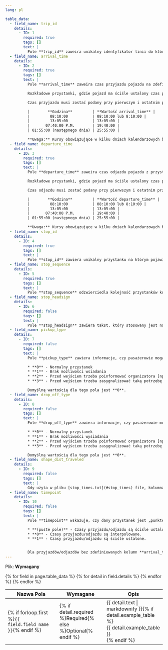 ```yaml
---
lang: pl

table_data:
  - field_name: trip_id
    details:
      - ID: 1
        required: true
        tags: []
        text: |
          Pole **trip_id** zaweira unikalny identyfikator linii do której przynależy ten przyjazd/odjazd. Wartość ta musi być zgodna z plikiem [trips.txt](#trips).
  - field_name: arrival_time
    details:
      - ID: 2
        required: true
        tags: []
        text: |
          Pole **arrival_time** zaweira czas przyjazdu pojazdu na zdefiniowany przystanek przez zdefiniowany kurs. Czas jest odliczany względem "południe minus 12 godzin" (generalnie północ, z wyjątkiem dni, w które następuje zmiana czasu letni↔zimowy) na początku dnia kalendarzowego. Dla przyjazdów po północy (należących do poprzedniego dnia kalendarzowego) wartość będzie większa od 24:00:00; w formacie HH:MM:SS czasu liczonego od południa minus 12h dnia poprzedniego. Jeśli czas odjazdu i przyjazdu jest taki sam, pola **arrival_time** i **departure_time** powinny zawierać taką samą wartość.

          Rozkładowe przystanki, gdzie pojazd ma ściśle ustalony czas przyjazdu i odjazdu, są nazywane „punktami czasowymi”. Na przykład, jeśli pojazd przyjeżdża na przystanek, zazwyczaj będzie oczekiwał z odjazdem do zdefiniowanego czasu. Jeśli przystanek nie jest punktem czasowym, albo użyj pustej wartości w polu **arrival_time** lub użyj zinterpolowanych czasów. Dodatkowo wskaż, że przystanek nie jest punktem czasowym za pomocą kolumny **timepoint** i wartości 0. Jeśli czasy interpolowane są zankowane za pomocą **timepoint**=0, to przystanki z rozkładowymi czasami powinny zawierać wartość 1 w kolumnie **timepoint**. Czas odjazdu jest potrzebny w każdym wierszu, który oznacza punkt czasowy.

          Czas przyjazdu musi zostać podany przy pierwszym i ostatnim przystanku kursu. Czas jest definiowany za pomocą ośmiu cyfr w formacie HH:MM:SS (H:MM:SS jest też akceptowalne, jeśli godzina rozpoczyna się od 0). Nie podawaj żadnych dodatkowych zanków w polach, w szczególności dotyczy to spacji. Poniższa tabela pokazuje przykładowe czasy odjazdu pojazdu, wraz z pokazaną wartością w polu **arrival_time**:

          |        **Godzina**         | **Wartość arrival_time** |
          |         08:10:00           | 08:10:00 lub 8:10:00 |
          |         13:05:00           | 13:05:00 |
          |       07:40:00 P.M.        | 19:40:00 |
          | 01:55:00 (następnego dnia) | 25:55:00 |

          **Uwaga:** Kursy obowiązujące w kilku dniach kalendarzowych będą zawierały wartości większe niż 24:00:00. Na przykład, kurs może rozpoczynać się o 22:30:00, a kończyć o 02:15:00 następnego dnia — wtedy wartości pól w GTFSie będą odpowiednio wyglądały 22:30:00 i 26:15:00. Wprowadzenia czasów jako 22:30:00 i 02:15:00 byłoby interpretowane jako kurs cofający się w czasie, co jest oczywistym błędem.
  - field_name: departure_time
    details:
      - ID: 3
        required: true
        tags: []
        text: |
          Pole **departure_time** zaweira czas odjazdu pojazdu z przystanku przez zdefiniowany kurs. Czas jest odliczany względem "południe minus 12 godzin" (generalnie północ, z wyjątkiem dni, w które następuje zmiana czasu letni↔zimowy) na początku dnia kalendarzowego. Dla odjazdów po północy (należących do poprzedniego dnia kalendarzowego) wartość będzie większa od 24:00:00; w formacie HH:MM:SS czasu liczonego od południa minus 12h dnia poprzedniego. Jeśli czas odjazdu i przyjazdu jest taki sam, pola **arrival_time** i **departure_time** powinny zawierać taką samą wartość.

          Rozkładowe przystanki, gdzie pojazd ma ściśle ustalony czas przyjazdu i odjazdu, są nazywane „punktami czasowymi”. Na przykład, jeśli pojazd przyjeżdża na przystanek, zazwyczaj będzie oczekiwał z odjazdem do zdefiniowanego czasu. Jeśli przystanek nie jest punktem czasowym, albo użyj pustej wartości w polu **departure_time** lub użyj zinterpolowanych czasów. Dodatkowo wskaż, że przystanek nie jest punktem czasowym za pomocą kolumny **timepoint** i wartości 0. Jeśli czasy interpolowane są zankowane za pomocą **timepoint**=0, to przystanki z rozkładowymi czasami powinny zawierać wartość 1 w kolumnie **timepoint**. Czas odjazdu jest potrzebny w każdym wierszu, który oznacza punkt czasowy.

          Czas odjazdu musi zostać podany przy pierwszym i ostatnim przystanku kursu. Czas jest definiowany za pomocą ośmiu cyfr w formacie HH:MM:SS (H:MM:SS jest też akceptowalne, jeśli godzina rozpoczyna się od 0). Nie podawaj żadnych dodatkowych zanków w polach, w szczególności dotyczy to spacji. Poniższa tabela pokazuje przykładowe czasy odjazdu pojazdu, wraz z pokazaną wartością w polu **departure_time**:

          |        **Godzina**         | **Wartość departure_time** |
          |         08:10:00           | 08:10:00 lub 8:10:00 |
          |         13:05:00           | 13:05:00 |
          |       07:40:00 P.M.        | 19:40:00 |
          | 01:55:00 (następnego dnia) | 25:55:00 |

          **Uwaga:** Kursy obowiązujące w kilku dniach kalendarzowych będą zawierały wartości większe niż 24:00:00. Na przykład, kurs może rozpoczynać się o 22:30:00, a kończyć o 02:15:00 następnego dnia — wtedy wartości pól w GTFSie będą odpowiednio wyglądały 22:30:00 i 26:15:00. Wprowadzenia czasów jako 22:30:00 i 02:15:00 byłoby interpretowane jako kurs cofający się w czasie, co jest oczywistym błędem.
  - field_name: stop_id
    details:
      - ID: 4
        required: true
        tags: []
        text: |
          Pole **stop_id** zawiera unikalny przystanku na którym pojawia się pojazd obsługujący kurs. Wartość ta jest musi być zgodna z plikiem [stops.txt](#stops). Jeśli w pliku [stops.txt](#stops) jest używana kolumna **location_type**, każdy przyjazd/odjazd musi mieć przypisany przystanek o **location_type**=0. Dopóki jest to możliwe wartość pola **stop_id** powinna być możliwie stała między iteracjami plików. Innymi słowy, jeśli przstanek A ma przypisane **stop_id=1**, w każdym następnym pliku ten przystanek powinien mieć również **stop_id=1**. Jeśli przystanek nie jest punktem czasowym, kolumny **arrival_time** i **departure_time** powinny przyjąć puste wartości.
  - field_name: stop_sequence
    details:
      - ID: 5
        required: true
        tags: []
        text: |
          Pole **stop_sequence** odzwierciedla kolejność przystanków kursu. Wartości pola **stop_sequence** muszą być nieujemnymi liczbami całokowitymi. Na przykład pierwszy przystanek kursu może przyjąć wartość pola **stop_sequence** 1, drugi **stop_sequence** 23, trzeci **stop_sequence** 40, i tak dalej.
  - field_name: stop_headsign
    details:
      - ID: 6
        required: false
        tags: []
        text: |
          Pole **stop_headsign** zawiera takst, który stosowany jest na oznakowaniu w celu określenia celu kursu. To pole nadpisuje wartość kolumny **trip_headsign** gdy tablica kierunkowa zmiena się w trakcie trwania kursu. Jeśli tekst ten jest stały na całej trasie kursu, użyj **trip_headsign**.
  - field_name: pickup_type
    details:
      - ID: 7
        required: false
        tags: []
        text: |
          Pole **pickup_type** zawiera informacje, czy pasażerowie mogą wsiąść na danym przystanku bez żadnej akcji z ich strony, lub czy wsiadanie pasażerów nie jest możliwe. Pole to również pozwala określić, czy pasażer musi zadzwonić do organizatora, lub czy też musi kooperować z kierowcą, aby móc wsiąść do pojazdu. Prawidłowe wartości tego pola:

          * **0** - Normalny przystanek
          * **1** - Brak możliwości wsiadania
          * **2** - Przed wejściem trzeba poinformować organizatora [np. Telebus]
          * **3** - Przed wejściem trzeba zasygnalizować taką potrzebę kierowcy [np. Na żądanie]

          Domyślną wartością dla tego pola jest **0**.
  - field_name: drop_off_type
    details:
      - ID: 8
        required: false
        tags: []
        text: |
          Pole **drop_off_type** zawiera informacje, czy pasażerowie mogą wysiąść na danym przystanku bez żadnej akcji z ich strony, lub czy wysiadanie pasażerów nie jest możliwe. Pole to również pozwala określić, czy pasażer musi zadzwonić do organizatora, lub czy też musi kooperować z kierowcą, aby móc wysiąść z pojazdu. Prawidłowe wartości tego pola:

          * **0** - Normalny przystanek
          * **1** - Brak możliwości wysiadania
          * **2** - Przed wyjściem trzeba poinformować organizatora [np. Telebus]
          * **3** - Przed wyjściem trzeba zasygnalizować taką potrzebę kierowcy [np. Na żądanie]

          Domyślną wartością dla tego pola jest **0**.
  - field_name: shape_dist_traveled
    details:
      - ID: 9
        required: false
        tags: []
        text: |
          Gdy użyta w pliku [stop_times.txt](#stop_times) file, kolumna **shape_dist_traveled** reprezentuje odległość przystanku od pierwszego punktu kształtu. Pole **shape_dist_traveled** reprezentuje prawdziwy dystans od pierwszego punktu w stopach, kilometrach, lub innej dowolnej jednostce. Dla przykładu, jeśli pojazd od początku kursy do jakiegoś przystanku przemieża 5.25 kilometrów, pole **shape_dist_traveled** dla danego przystanku mogłoby przyjmować wartość "5.25". Ta informacja potrzebna jest planerom podróży aby móc określić jaką część kształtu narysować dla danego odcinku kursu. Wartości pola **shape_dist_traveled** muszą zwiększać się wraz z wzrostem **stop_sequence**; nie mogą zmniejszać się w przypadku kursów powrotnych. Wartości jednostek użytych w kolumnie **shape_dist_traveled** w pliku [stop_times.txt](#stop_times) muszą **dokładnie** odzwierciedlać jednostki użyte w pliku [shapes.txt](#shapes).
  - field_name: timepoint
    details:
      - ID: 10
        required: false
        tags: []
        text: |
          Pole **timepoint** wskazuje, czy dany przystanek jest „punktem czasowym”, tj. czy przystanek ma ściśle sutalony rozkład dla tego przystanku, lub czy są to czasy interpolowane/szacunkowe. To pole pozawala producentowi GTFSów podawać czasy inerpolowane z zachowaniem wiedzy lokalnej, ale nadal oznaczać je jako „szacunkowe”. Dla pól z zdefiniowanymi **arrival_time** i **departure_time** następujące wartości są dostępne:

          * **(puste pole)** - Czasy przyjazdu/odjazdu są ściśle ustalone.
          * **0** - Czasy przyjazdu/odjazdu są interpolowane.
          * **1** - Czasy przyjazdu/odjazdu są ściśle ustalone.


          Dla przyjazdów/odjazdów bez zdefiniowanych kolumn **arrival_time** i **departure_time**, czasy przyjazdu/odjazdu będą musiały być interpolowane. Producenci GTFSów mogą oznaczać takie wpisy za pomocą timepoint=0, ale użycie timepoint=1, bez definiowania **arrival_time** i **departure_time** byłoby błędem.
---
```

Plik: **Wymagany**

<div class="table-wrapper">
  <table class="recommendation">
    <thead>
      <tr>
        <th>Nazwa Pola</th>
        <th>Wymagane</th>
        <th>Opis</th>
      </tr>
    </thead>
    <tbody>
    {% for field in page.table_data %}
      {% for detail in field.details %}
      <tr id="{{ page.slug }}_{{ detail.ID }}" class="anchor-row{% if forloop.first %} field-row{% endif %}{% for tag in detail.tags %} {{ tag }}{% endfor %}">
        <td>{% if forloop.first %}<code>{{ field.field_name }}</code>{% endif %}</td>
        <td>{% if detail.required %}Required{% else %}Optional{% endif %}</td>
        <td>{{ detail.text | markdownify }}{% if detail.example_table %}<div class="table-wrapper">{{ detail.example_table }}</div>{% endif %}</td>
      </tr>
      {% endfor %}
    {% endfor %}
    </tbody>
  </table>
</div>
